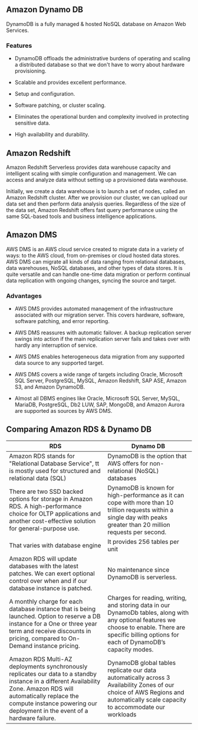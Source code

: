 
<h2> Amazon Dynamo DB </h2>
DynamoDB is a fully managed & hosted NoSQL database on Amazon Web Services.

<h3> Features </h3>

- DynamoDB offloads the administrative burdens of operating and scaling a distributed database so that we don't have to worry about hardware provisioning.

- Scalable and provides excellent performance.

- Setup and configuration.

- Software patching, or cluster scaling.

- Eliminates the operational burden and complexity involved in protecting sensitive data.

- High availability and durability.

<h2> Amazon Redshift </h2>
Amazon Redshift Serverless provides data warehouse capacity and intelligent scaling with simple configuration and management.
We can access and analyze data without setting up a provisioned data warehouse.

Initially, we create a data warehouse is to launch a set of nodes, called an Amazon Redshift cluster. After we provision our cluster, we can upload our data set and then perform data analysis queries. Regardless of the size of the data set, Amazon Redshift offers fast query performance using the same SQL-based tools and business intelligence applications.

<h2> Amazon DMS </h2>
AWS DMS is an AWS cloud service created to migrate data in a variety of ways: to the AWS cloud, from on-premises or cloud hosted data stores. AWS DMS can migrate all kinds of data ranging from relational databases, data warehouses, NoSQL databases, and other types of data stores. It is quite versatile and can handle one-time data migration or perform continual data replication with ongoing changes, syncing the source and target.

<h3> Advantages </h3>

- AWS DMS provides automated management of the infrastructure associated with our migration server. This covers hardware, software, software patching, and error reporting.

- AWS DMS reassures with automatic failover. A backup replication server swings into action if the main replication server fails and takes over with hardly any interruption of service.

- AWS DMS enables heterogeneous data migration from any supported data source to any supported target.

- AWS DMS covers a wide range of targets including Oracle, Microsoft SQL Server, PostgreSQL, MySQL, Amazon Redshift, SAP ASE, Amazon S3, and Amazon DynamoDB.

- Almost all DBMS engines like Oracle, Microsoft SQL Server, MySQL, MariaDB, PostgreSQL, Db2 LUW, SAP, MongoDB, and Amazon Aurora are supported as sources by AWS DMS.

<h2> Comparing Amazon RDS & Dynamo DB </h2> 

| RDS     | Dynamo DB |  
| ----------- | ----------- | 
|  Amazon RDS stands for "Relational Database Service", tt is  mostly used for structured and relational data (SQL)          |   DynamoDB is the option that AWS offers for non-relational (NoSQL) databases         |
| There are two SSD backed options for storage in Amazon RDS. A high-performance choice for OLTP applications and another cost-effective solution for general-purpose use.    | DynamoDB is known for high-performance as it can cope with more than 10 trillion requests within a single day with peaks greater than 20 million requests per second.    |
|    That varies with database engine       |   It provides 256 tables per unit       |
|    Amazon RDS will update databases with the latest patches. We can exert optional control over when and if our database instance is patched.           |   No maintenance since DynamoDB is serverless.          |
|   A monthly charge for each database instance that is being launched. Option to reserve a DB instance for a One or three year term and receive discounts in pricing, compared to On-Demand instance pricing.        |  Charges for reading, writing, and storing data in our DynamoDb tables, along with any optional features we choose to enable. There are specific billing options for each of DynamoDB’s capacity modes.          |
|  Amazon RDS Multi-AZ deployments synchronously replicates our data to a standby instance in a different Availability Zone.   Amazon RDS will automatically replace the compute instance powering our deployment in the event of a hardware failure.      |  DynamoDB global tables replicate our data automatically across 3 Availability Zones of our choice of AWS Regions and automatically scale capacity to accommodate our workloads             |
